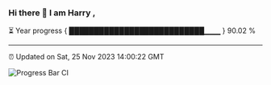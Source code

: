 ### Hi there 👋 I am Harry , 

⏳ Year progress { ███████████████████████████▁▁▁ } 90.02 %

---

⏰ Updated on Sat, 25 Nov 2023 14:00:22 GMT

![Progress Bar CI](https://github.com/duykhang68/duykhang68/workflows/Progress%20Bar%20CI/badge.svg)
